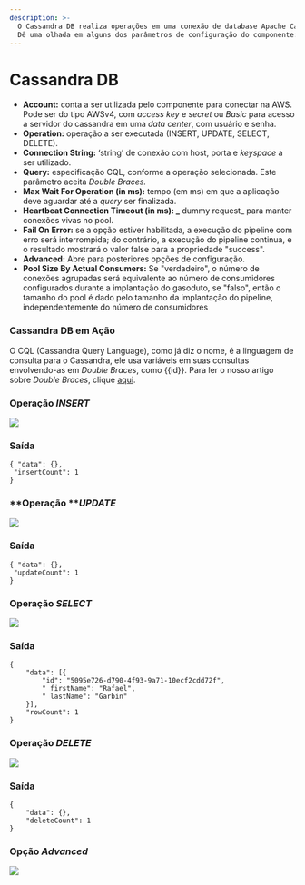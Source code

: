 ```yaml
---
description: >-
  O Cassandra DB realiza operações em uma conexão de database Apache Cassandra.
  Dê uma olhada em alguns dos parâmetros de configuração do componente:
---
```


# Cassandra DB

* **Account:** conta a ser utilizada pelo componente para conectar na AWS. Pode ser do tipo AWSv4, com _access key_ e _secret_ ou _Basic_ para acesso a servidor do cassandra em uma _data center_, com usuário e senha.&#x20;
* **Operation:** operação a ser executada (INSERT, UPDATE, SELECT, DELETE).&#x20;
* **Connection String:** ‘string’ de conexão com host, porta e _keyspace_ a ser utilizado.
* **Query:** especificação CQL, conforme a operação selecionada. Este parâmetro aceita _Double Braces._&#x20;
* **Max Wait For Operation (in ms):** tempo (em ms) em que a aplicação deve aguardar até a _query_ ser finalizada.&#x20;
* **Heartbeat Connection Timeout (in ms): **_**** dummy request_ para manter conexões vivas no pool.
* **Fail On Error:** se a opção estiver habilitada, a execução do pipeline com erro será interrompida; do contrário, a execução do pipeline continua, e o resultado mostrará o valor false para a propriedade "success".
* **Advanced:** Abre para posteriores opções de configuração.&#x20;
* **Pool Size By Actual Consumers:** Se "verdadeiro", o número de conexões agrupadas será equivalente ao número de consumidores configurados durante a implantação do gasoduto, se "falso", então o tamanho do pool é dado pelo tamanho da implantação do pipeline, independentemente do número de consumidores

### Cassandra DB em Ação&#x20;

O CQL (Cassandra Query Language), como já diz o nome, é a linguagem de consulta para o Cassandra, ele usa variáveis em suas consultas envolvendo-as em _Double Braces_, como \{{id\}}. Para ler o nosso artigo sobre _Double Braces_, clique [aqui](https://intercom.help/godigibee/pt-BR/articles/3185881-double-braces-e-entrada-de-dados).

### Operação _INSERT_

![](<../../.gitbook/assets/Screen Shot 2022-05-09 at 17.34.40 (1) (2).png>)

### Saída&#x20;

```
{ "data": {},
 "insertCount": 1 
}
```

### **Operação **_**UPDATE**_

![](<../../.gitbook/assets/Screen Shot 2022-05-09 at 17.35.00 (1) (1) (1).png>)

### Saída

```
{ "data": {},
 "updateCount": 1
}
```

### Operação _SELECT_

![](<../../.gitbook/assets/Screen Shot 2022-05-09 at 17.35.21 (1) (1).png>)

### **Saída**

```
{
	"data": [{
		"id": "5095e726-d790-4f93-9a71-10ecf2cdd72f",
		" firstName": "Rafael",
		" lastName": "Garbin"
	}],
	"rowCount": 1
}

```

### Operação _DELETE_

![](<../../.gitbook/assets/Screen Shot 2022-05-09 at 17.39.07 (1).png>)

### Saída

```
{
	"data": {},
	"deleteCount": 1
}

```

### Opção _Advanced_

![](<../../.gitbook/assets/Screenshot\_1 (1).png>)
